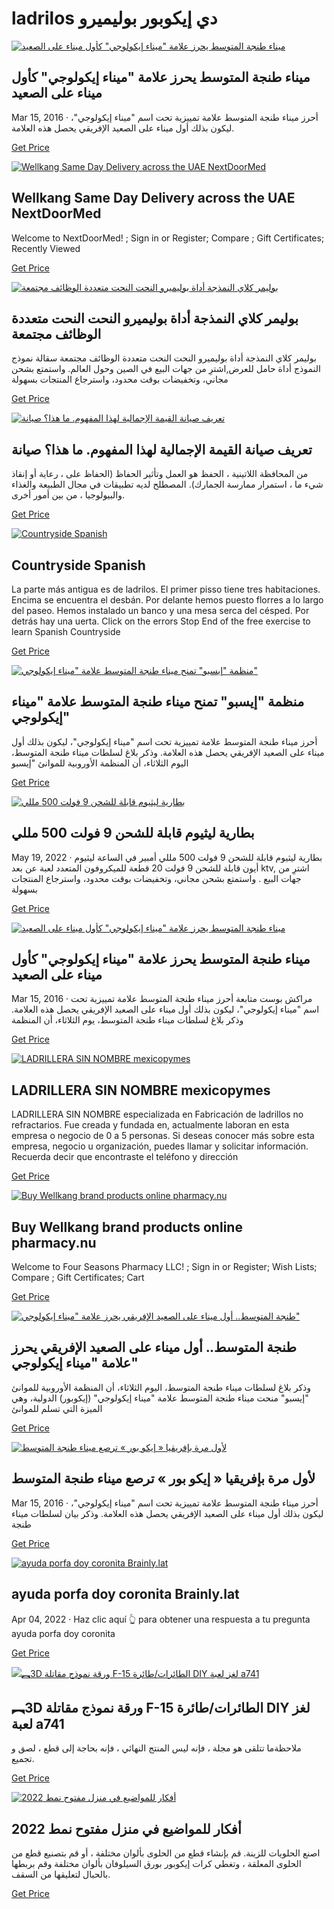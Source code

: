 # ladrilos دي إيكوبور بوليميرو
<a href="https://mnn.zoosnet.net/LR/Chatpre.aspx?id=MNN94995150&p=https://vbl.co.za/" target="_blank">![ميناء طنجة المتوسط يحرز علامة "ميناء إيكولوجي" كأول ميناء على الصعيد ](https://raw.githubusercontent.com/gcmcrusher/imgs/main/336.jpg)</a>
## ميناء طنجة المتوسط يحرز علامة "ميناء إيكولوجي" كأول ميناء على الصعيد 
Mar 15, 2016 · أحرز ميناء طنجة المتوسط علامة تمييزية تحت اسم "ميناء إيكولوجي"، ليكون بذلك أول ميناء على الصعيد الإفريقي يحصل هذه العلامة.
<a href="https://mnn.zoosnet.net/LR/Chatpre.aspx?id=MNN94995150&p=https://vbl.co.za/" target="_blank">Get Price</a>
<a href="https://mnn.zoosnet.net/LR/Chatpre.aspx?id=MNN94995150&p=https://vbl.co.za/" target="_blank">![Wellkang Same Day Delivery across the UAE NextDoorMed](https://raw.githubusercontent.com/gcmcrusher/imgs/main/867.jpg)</a>
## Wellkang Same Day Delivery across the UAE NextDoorMed
Welcome to NextDoorMed! ; Sign in or Register; Compare ; Gift Certificates; Recently Viewed
<a href="https://mnn.zoosnet.net/LR/Chatpre.aspx?id=MNN94995150&p=https://vbl.co.za/" target="_blank">Get Price</a>
<a href="https://mnn.zoosnet.net/LR/Chatpre.aspx?id=MNN94995150&p=https://vbl.co.za/" target="_blank">![بوليمر كلاي النمذجة أداة بوليميرو النحت النحت متعددة الوظائف مجتمعة ](https://raw.githubusercontent.com/gcmcrusher/imgs/main/462.jpg)</a>
## بوليمر كلاي النمذجة أداة بوليميرو النحت النحت متعددة الوظائف مجتمعة 
بوليمر كلاي النمذجة أداة بوليميرو النحت النحت متعددة الوظائف مجتمعة سقالة نموذج النموذج أداة حامل للعرض,اشترِ من جهات البيع في الصين وحول العالم. واستمتع بشحن مجاني، وتخفيضات بوقت محدود، واسترجاع المنتجات بسهولة 
<a href="https://mnn.zoosnet.net/LR/Chatpre.aspx?id=MNN94995150&p=https://vbl.co.za/" target="_blank">Get Price</a>
<a href="https://mnn.zoosnet.net/LR/Chatpre.aspx?id=MNN94995150&p=https://vbl.co.za/" target="_blank">![تعريف صيانة القيمة الإجمالية لهذا المفهوم. ما هذا؟ صيانة](https://raw.githubusercontent.com/gcmcrusher/imgs/main/3.jpg)</a>
## تعريف صيانة القيمة الإجمالية لهذا المفهوم. ما هذا؟ صيانة
من المحافظة اللاتينية ، الحفظ هو العمل وتأثير الحفاظ (الحفاظ على ، رعاية أو إنقاذ شيء ما ، استمرار ممارسة الجمارك). المصطلح لديه تطبيقات في مجال الطبيعة والغذاء والبيولوجيا ، من بين أمور أخرى.
<a href="https://mnn.zoosnet.net/LR/Chatpre.aspx?id=MNN94995150&p=https://vbl.co.za/" target="_blank">Get Price</a>
<a href="https://mnn.zoosnet.net/LR/Chatpre.aspx?id=MNN94995150&p=https://vbl.co.za/" target="_blank">![Countryside Spanish](https://raw.githubusercontent.com/gcmcrusher/imgs/main/657.jpg)</a>
## Countryside Spanish
La parte más antigua es de ladrilos. El primer pisso tiene tres habitaciones. Encima se encuentra el desbán. Por delante hemos puesto florres a lo largo del paseo. Hemos instalado un banco y una mesa serca del césped. Por detrás hay una uerta. Click on the errors Stop End of the free exercise to learn Spanish Countryside
<a href="https://mnn.zoosnet.net/LR/Chatpre.aspx?id=MNN94995150&p=https://vbl.co.za/" target="_blank">Get Price</a>
<a href="https://mnn.zoosnet.net/LR/Chatpre.aspx?id=MNN94995150&p=https://vbl.co.za/" target="_blank">![منظمة "إيسبو" تمنح ميناء طنجة المتوسط علامة "ميناء إيكولوجي"](https://raw.githubusercontent.com/gcmcrusher/imgs/main/639.jpg)</a>
## منظمة "إيسبو" تمنح ميناء طنجة المتوسط علامة "ميناء إيكولوجي"
أحرز ميناء طنجة المتوسط علامة تمييزية تحت اسم "ميناء إيكولوجي"، ليكون بذلك أول ميناء على الصعيد الإفريقي يحصل هذه العلامة. وذكر بلاغ لسلطات ميناء طنجة المتوسط، اليوم الثلاثاء، أن المنظمة الأوروبية للموانئ "إيسبو 
<a href="https://mnn.zoosnet.net/LR/Chatpre.aspx?id=MNN94995150&p=https://vbl.co.za/" target="_blank">Get Price</a>
<a href="https://mnn.zoosnet.net/LR/Chatpre.aspx?id=MNN94995150&p=https://vbl.co.za/" target="_blank">![بطارية ليثيوم قابلة للشحن 9 فولت 500 مللي](https://raw.githubusercontent.com/gcmcrusher/imgs/main/718.jpg)</a>
## بطارية ليثيوم قابلة للشحن 9 فولت 500 مللي
May 19, 2022 · بطارية ليثيوم قابلة للشحن 9 فولت 500 مللي أمبير في الساعة ليثيوم أيون قابلة للشحن 9 فولت 20 قطعة للميكروفون المتعدد لعبة عن بعد ktv, اشترِ من جهات البيع . واستمتع بشحن مجاني، وتخفيضات بوقت محدود، واسترجاع المنتجات بسهولة 
<a href="https://mnn.zoosnet.net/LR/Chatpre.aspx?id=MNN94995150&p=https://vbl.co.za/" target="_blank">Get Price</a>
<a href="https://mnn.zoosnet.net/LR/Chatpre.aspx?id=MNN94995150&p=https://vbl.co.za/" target="_blank">![ميناء طنجة المتوسط يحرز علامة "ميناء إيكولوجي" كأول ميناء على الصعيد ](https://raw.githubusercontent.com/gcmcrusher/imgs/main/517.jpg)</a>
## ميناء طنجة المتوسط يحرز علامة "ميناء إيكولوجي" كأول ميناء على الصعيد 
Mar 15, 2016 · مراكش بوست متابعة أحرز ميناء طنجة المتوسط علامة تمييزية تحت اسم "ميناء إيكولوجي"، ليكون بذلك أول ميناء على الصعيد الإفريقي يحصل هذه العلامة. وذكر بلاغ لسلطات ميناء طنجة المتوسط، يوم الثلاثاء، أن المنظمة 
<a href="https://mnn.zoosnet.net/LR/Chatpre.aspx?id=MNN94995150&p=https://vbl.co.za/" target="_blank">Get Price</a>
<a href="https://mnn.zoosnet.net/LR/Chatpre.aspx?id=MNN94995150&p=https://vbl.co.za/" target="_blank">![LADRILLERA SIN NOMBRE mexicopymes](https://raw.githubusercontent.com/gcmcrusher/imgs/main/408.jpg)</a>
## LADRILLERA SIN NOMBRE mexicopymes
LADRILLERA SIN NOMBRE especializada en Fabricación de ladrillos no refractarios. Fue creada y fundada en, actualmente laboran en esta empresa o negocio de 0 a 5 personas. Si deseas conocer más sobre esta empresa, negocio u organización, puedes llamar y solicitar información. Recuerda decir que encontraste el teléfono y dirección 
<a href="https://mnn.zoosnet.net/LR/Chatpre.aspx?id=MNN94995150&p=https://vbl.co.za/" target="_blank">Get Price</a>
<a href="https://mnn.zoosnet.net/LR/Chatpre.aspx?id=MNN94995150&p=https://vbl.co.za/" target="_blank">![Buy Wellkang brand products online pharmacy.nu](https://raw.githubusercontent.com/gcmcrusher/imgs/main/461.jpg)</a>
## Buy Wellkang brand products online pharmacy.nu
Welcome to Four Seasons Pharmacy LLC! ; Sign in or Register; Wish Lists; Compare ; Gift Certificates; Cart
<a href="https://mnn.zoosnet.net/LR/Chatpre.aspx?id=MNN94995150&p=https://vbl.co.za/" target="_blank">Get Price</a>
<a href="https://mnn.zoosnet.net/LR/Chatpre.aspx?id=MNN94995150&p=https://vbl.co.za/" target="_blank">![طنجة المتوسط.. أول ميناء على الصعيد الإفريقي يحرز علامة "ميناء إيكولوجي"](https://raw.githubusercontent.com/gcmcrusher/imgs/main/116.jpg)</a>
## طنجة المتوسط.. أول ميناء على الصعيد الإفريقي يحرز علامة "ميناء إيكولوجي"
وذكر بلاغ لسلطات ميناء طنجة المتوسط، اليوم الثلاثاء، أن المنظمة الأوروبية للموانئ "إيسبو" منحت ميناء طنجة المتوسط علامة "ميناء إيكولوجي" (إيكوبور) الدولية، وهي الميزة التي تسلم للموانئ 
<a href="https://mnn.zoosnet.net/LR/Chatpre.aspx?id=MNN94995150&p=https://vbl.co.za/" target="_blank">Get Price</a>
<a href="https://mnn.zoosnet.net/LR/Chatpre.aspx?id=MNN94995150&p=https://vbl.co.za/" target="_blank">![لأول مرة بإفريقيا « إيكو بور » ترصع ميناء طنجة المتوسط](https://raw.githubusercontent.com/gcmcrusher/imgs/main/113.jpg)</a>
## لأول مرة بإفريقيا « إيكو بور » ترصع ميناء طنجة المتوسط
Mar 15, 2016 · أحرز ميناء طنجة المتوسط علامة تمييزية تحت اسم "ميناء إيكولوجي"، ليكون بذلك أول ميناء على الصعيد الإفريقي يحصل هذه العلامة. وذكر بيان لسلطات ميناء طنجة
<a href="https://mnn.zoosnet.net/LR/Chatpre.aspx?id=MNN94995150&p=https://vbl.co.za/" target="_blank">Get Price</a>
<a href="https://mnn.zoosnet.net/LR/Chatpre.aspx?id=MNN94995150&p=https://vbl.co.za/" target="_blank">![ayuda porfa doy coronita Brainly.lat](https://raw.githubusercontent.com/gcmcrusher/imgs/main/850.jpg)</a>
## ayuda porfa doy coronita Brainly.lat
Apr 04, 2022 · Haz clic aquí 👆 para obtener una respuesta a tu pregunta ️ ayuda porfa doy coronita
<a href="https://mnn.zoosnet.net/LR/Chatpre.aspx?id=MNN94995150&p=https://vbl.co.za/" target="_blank">Get Price</a>
<a href="https://mnn.zoosnet.net/LR/Chatpre.aspx?id=MNN94995150&p=https://vbl.co.za/" target="_blank">![︻3D ورقة نموذج مقاتلة F-15 الطائرات/طائرة DIY لغز لعبة a741](https://raw.githubusercontent.com/gcmcrusher/imgs/main/613.jpg)</a>
## ︻3D ورقة نموذج مقاتلة F-15 الطائرات/طائرة DIY لغز لعبة a741
ملاحظةما تتلقى هو مجلة ، فإنه ليس المنتج النهائي ، فإنه بحاجة إلى قطع ، لصق و تجميع.
<a href="https://mnn.zoosnet.net/LR/Chatpre.aspx?id=MNN94995150&p=https://vbl.co.za/" target="_blank">Get Price</a>
<a href="https://mnn.zoosnet.net/LR/Chatpre.aspx?id=MNN94995150&p=https://vbl.co.za/" target="_blank">![أفكار للمواضيع في منزل مفتوح نمط 2022](https://raw.githubusercontent.com/gcmcrusher/imgs/main/255.jpg)</a>
## أفكار للمواضيع في منزل مفتوح نمط 2022
اصنع الحلويات للزينة. قم بإنشاء قطع من الحلوى بألوان مختلفة ، أو قم بتصنيع قطع من الحلوى المعلقة ، وتغطي كرات إيكوبور بورق السيلوفان بألوان مختلفة وقم بربطها بالحبال لتعليقها من السقف.
<a href="https://mnn.zoosnet.net/LR/Chatpre.aspx?id=MNN94995150&p=https://vbl.co.za/" target="_blank">Get Price</a>
